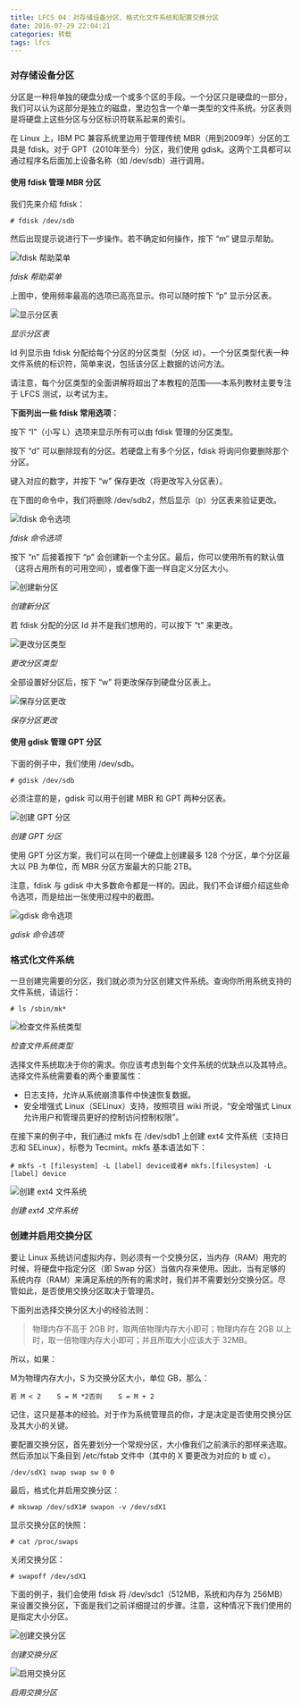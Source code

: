```yaml
---
title: LFCS 04：对存储设备分区、格式化文件系统和配置交换分区
date: 2016-07-29 22:04:21
categories: 转载
tags: lfcs
---
```


### 对存储设备分区

分区是一种将单独的硬盘分成一个或多个区的手段。一个分区只是硬盘的一部分，我们可以认为这部分是独立的磁盘，里边包含一个单一类型的文件系统。分区表则是将硬盘上这些分区与分区标识符联系起来的索引。

在 Linux 上，IBM PC 兼容系统里边用于管理传统 MBR（用到2009年）分区的工具是 fdisk。对于 GPT（2010年至今）分区，我们使用 gdisk。这两个工具都可以通过程序名后面加上设备名称（如 /dev/sdb）进行调用。

#### 使用 fdisk 管理 MBR 分区

我们先来介绍 fdisk：

```
# fdisk /dev/sdb
```

然后出现提示说进行下一步操作。若不确定如何操作，按下 “m” 键显示帮助。

![fdisk 帮助菜单](https://dn-linuxcn.qbox.me/data/attachment/album/201604/04/052349vh0iosthplod5jiq.png)

*fdisk 帮助菜单*

上图中，使用频率最高的选项已高亮显示。你可以随时按下 “p” 显示分区表。

![显示分区表](https://dn-linuxcn.qbox.me/data/attachment/album/201604/04/052351wdx8ogb2kdhg5zkx.png)

*显示分区表*

Id 列显示由 fdisk 分配给每个分区的分区类型（分区 id）。一个分区类型代表一种文件系统的标识符，简单来说，包括该分区上数据的访问方法。

请注意，每个分区类型的全面讲解将超出了本教程的范围——本系列教材主要专注于 LFCS 测试，以考试为主。

**下面列出一些 fdisk 常用选项：**

按下 “l”（小写 L）选项来显示所有可以由 fdisk 管理的分区类型。

按下 “d” 可以删除现有的分区。若硬盘上有多个分区，fdisk 将询问你要删除那个分区。

键入对应的数字，并按下 “w” 保存更改（将更改写入分区表）。

在下图的命令中，我们将删除 /dev/sdb2，然后显示（p）分区表来验证更改。

![fdisk 命令选项](https://dn-linuxcn.qbox.me/data/attachment/album/201604/04/052353nphfjfjf6j1hvnzl.png)

*fdisk 命令选项*

按下 “n” 后接着按下 “p” 会创建新一个主分区。最后，你可以使用所有的默认值（这将占用所有的可用空间），或者像下面一样自定义分区大小。

![创建新分区](https://dn-linuxcn.qbox.me/data/attachment/album/201604/04/052355f0a3jjppj9uxbaua.png)

*创建新分区*

若 fdisk 分配的分区 Id 并不是我们想用的，可以按下 “t” 来更改。

![更改分区类型](https://dn-linuxcn.qbox.me/data/attachment/album/201604/04/052357pdqrotrrtrj10ov2.png)

*更改分区类型*

全部设置好分区后，按下 “w” 将更改保存到硬盘分区表上。

![保存分区更改](https://dn-linuxcn.qbox.me/data/attachment/album/201604/04/052358fjghg3it1oig4ih0.png)

*保存分区更改*

#### 使用 gdisk 管理 GPT 分区

下面的例子中，我们使用 /dev/sdb。

```
# gdisk /dev/sdb
```

必须注意的是，gdisk 可以用于创建 MBR 和 GPT 两种分区表。

![创建 GPT 分区](https://dn-linuxcn.qbox.me/data/attachment/album/201604/04/052359wttf81v84mzjj1u8.png)

*创建 GPT 分区*

使用 GPT 分区方案，我们可以在同一个硬盘上创建最多 128 个分区，单个分区最大以 PB 为单位，而 MBR 分区方案最大的只能 2TB。

注意，fdisk 与 gdisk 中大多数命令都是一样的。因此，我们不会详细介绍这些命令选项，而是给出一张使用过程中的截图。

![gdisk 命令选项](https://dn-linuxcn.qbox.me/data/attachment/album/201604/04/052401jndri4wwzkfi9w1w.png)

*gdisk 命令选项*

### 格式化文件系统

一旦创建完需要的分区，我们就必须为分区创建文件系统。查询你所用系统支持的文件系统，请运行：

```
# ls /sbin/mk*
```

![检查文件系统类型](https://dn-linuxcn.qbox.me/data/attachment/album/201604/04/052403mudh1vuw1cx0qdsw.png)

*检查文件系统类型*

选择文件系统取决于你的需求。你应该考虑到每个文件系统的优缺点以及其特点。选择文件系统需要看的两个重要属性：

- 日志支持，允许从系统崩溃事件中快速恢复数据。
- 安全增强式 Linux（SELinux）支持，按照项目 wiki 所说，“安全增强式 Linux 允许用户和管理员更好的控制访问控制权限”。

在接下来的例子中，我们通过 mkfs 在 /dev/sdb1 上创建 ext4 文件系统（支持日志和 SELinux），标卷为 Tecmint。mkfs 基本语法如下：

```
# mkfs -t [filesystem] -L [label] device或者# mkfs.[filesystem] -L [label] device
```

![创建 ext4 文件系统](https://dn-linuxcn.qbox.me/data/attachment/album/201604/04/052406lvtvyrztb7kymx9v.png)

*创建 ext4 文件系统*

### 创建并启用交换分区

要让 Linux 系统访问虚拟内存，则必须有一个交换分区，当内存（RAM）用完的时候，将硬盘中指定分区（即 Swap 分区）当做内存来使用。因此，当有足够的系统内存（RAM）来满足系统的所有的需求时，我们并不需要划分交换分区。尽管如此，是否使用交换分区取决于管理员。

下面列出选择交换分区大小的经验法则：

> 物理内存不高于 2GB 时，取两倍物理内存大小即可；物理内存在 2GB 以上时，取一倍物理内存大小即可；并且所取大小应该大于 32MB。

所以，如果：

M为物理内存大小，S 为交换分区大小，单位 GB，那么：

```
若 M < 2    S = M *2否则    S = M + 2
```

记住，这只是基本的经验。对于作为系统管理员的你，才是决定是否使用交换分区及其大小的关键。

要配置交换分区，首先要划分一个常规分区，大小像我们之前演示的那样来选取。然后添加以下条目到 /etc/fstab 文件中（其中的 X 要更改为对应的 b 或 c）。

```
/dev/sdX1 swap swap sw 0 0
```

最后，格式化并启用交换分区：

```
# mkswap /dev/sdX1# swapon -v /dev/sdX1
```

显示交换分区的快照：

```
# cat /proc/swaps
```

关闭交换分区：

```
# swapoff /dev/sdX1
```

下面的例子，我们会使用 fdisk 将 /dev/sdc1（512MB，系统和内存为 256MB）来设置交换分区，下面是我们之前详细提过的步骤。注意，这种情况下我们使用的是指定大小分区。

![创建交换分区](https://dn-linuxcn.qbox.me/data/attachment/album/201604/04/052408cc688zfk1zz6opp6.png)

*创建交换分区*

![启用交换分区](https://dn-linuxcn.qbox.me/data/attachment/album/201604/04/052410nqiabadsn3376kwz.png)

*启用交换分区*
